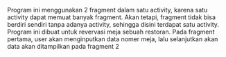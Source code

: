 Program ini menggunakan 2 fragment dalam satu activity, karena satu activity dapat memuat banyak fragment. Akan tetapi, fragment tidak bisa berdiri sendiri tanpa adanya activity, sehingga disini terdapat satu activity. Program ini dibuat untuk revervasi meja sebuah restoran. Pada fragment pertama, user akan menginputkan data nomer meja, lalu selanjutkan akan data akan ditampilkan pada fragment 2